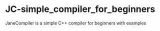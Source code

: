 # JC-simple_compiler_for_beginners
JaneCompiler is a simple C++ compiler for beginners with examples
